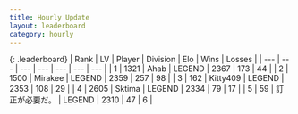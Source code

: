```yaml
---
title: Hourly Update
layout: leaderboard
category: hourly
---
```


{: .leaderboard}
| Rank | LV | Player | Division | Elo | Wins | Losses |
| --- | --- | --- | --- | --- | --- | --- |
| <span data-change="0">1</span> | 1321 | <span title="ID: 402846">Ahab</span> | LEGEND | <span data-change="0">2367</span> | <span data-change="0">173</span> | <span data-change="0">44</span> |
| <span data-change="1">2</span> | 1500 | <span title="ID: 416373">Mirakee</span> | LEGEND | <span data-change="13">2359</span> | <span data-change="2">257</span> | <span data-change="0">98</span> |
| <span data-change="-1">3</span> | 162 | <span title="ID: 459203">Kitty409</span> | LEGEND | <span data-change="0">2353</span> | <span data-change="0">108</span> | <span data-change="0">29</span> |
| <span data-change="0">4</span> | 2605 | <span title="ID: 353063">Sktima</span> | LEGEND | <span data-change="-6">2334</span> | <span data-change="1">79</span> | <span data-change="1">17</span> |
| <span data-change="0">5</span> | 59 | <span title="ID: 754604">訂正が必要だ。</span> | LEGEND | <span data-change="0">2310</span> | <span data-change="0">47</span> | <span data-change="0">6</span> |